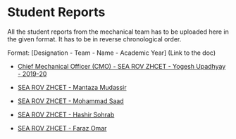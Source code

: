 # Student Reports

All the student reports from the mechanical team has to be uploaded here in the given format. It has to be in reverse chronological order.

Format: [Designation - Team - Name - Academic Year] (Link to the doc)

- [Chief Mechanical Officer (CMO) - SEA ROV ZHCET - Yogesh Upadhyay - 2019-20](yogesh_2019-20.md)

- [SEA ROV ZHCET - Mantaza Mudassir](mantaza_2020.md)

- [SEA ROV ZHCET - Mohammad Saad](saad.md)

- [SEA ROV ZHCET - Hashir Sohrab](hashir.md)

- [SEA ROV ZHCET - Faraz Omar](faraz.md)